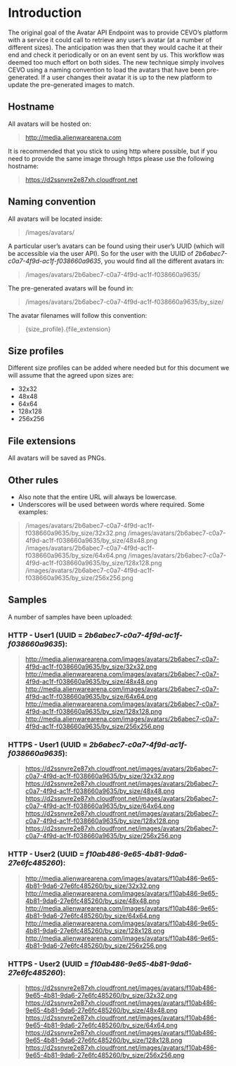 # Introduction
The original goal of the Avatar API Endpoint was to provide CEVO’s platform with a service it could call to retrieve any user’s avatar (at a number of different sizes).  The anticipation was then that they would cache it at their end and check it periodically or on an event sent by us.  This workflow was deemed too much effort on both sides.  The new technique simply involves CEVO using a naming convention to load the avatars that have been pre-generated.  If a user changes their avatar it is up to the new platform to update the pre-generated images to match.
## Hostname
All avatars will be hosted on:

> http://media.alienwarearena.com

It is recommended that you stick to using http where possible, but if you need to provide the same image through https please use the following hostname:

> https://d2ssnvre2e87xh.cloudfront.net

## Naming convention
All avatars will be located inside:

> /images/avatars/

A particular user’s avatars can be found using their user’s UUID (which will be accessible via the user API).  So for the user with the UUID of *2b6abec7-c0a7-4f9d-ac1f-f038660a9635*, you would find all the different avatars in:

> /images/avatars/2b6abec7-c0a7-4f9d-ac1f-f038660a9635/

The pre-generated avatars will be found in:

> /images/avatars/2b6abec7-c0a7-4f9d-ac1f-f038660a9635/by_size/

The avatar filenames will follow this convention:

> {size_profile}.{file_extension}

## Size profiles
Different size profiles can be added where needed but for this document we will assume that the agreed upon sizes are:
- 32x32
- 48x48
- 64x64
- 128x128
- 256x256
## File extensions
All avatars will be saved as PNGs.
## Other rules
- Also note that the entire URL will always be lowercase.
- Underscores will be used between words where required.
Some examples:

> /images/avatars/2b6abec7-c0a7-4f9d-ac1f-f038660a9635/by_size/32x32.png
> /images/avatars/2b6abec7-c0a7-4f9d-ac1f-f038660a9635/by_size/48x48.png
> /images/avatars/2b6abec7-c0a7-4f9d-ac1f-f038660a9635/by_size/64x64.png
> /images/avatars/2b6abec7-c0a7-4f9d-ac1f-f038660a9635/by_size/128x128.png
> /images/avatars/2b6abec7-c0a7-4f9d-ac1f-f038660a9635/by_size/256x256.png

## Samples
A number of samples have been uploaded:
### HTTP - User1 (UUID = *2b6abec7-c0a7-4f9d-ac1f-f038660a9635*):

> http://media.alienwarearena.com/images/avatars/2b6abec7-c0a7-4f9d-ac1f-f038660a9635/by_size/32x32.png
> http://media.alienwarearena.com/images/avatars/2b6abec7-c0a7-4f9d-ac1f-f038660a9635/by_size/48x48.png
> http://media.alienwarearena.com/images/avatars/2b6abec7-c0a7-4f9d-ac1f-f038660a9635/by_size/64x64.png
> http://media.alienwarearena.com/images/avatars/2b6abec7-c0a7-4f9d-ac1f-f038660a9635/by_size/128x128.png
> http://media.alienwarearena.com/images/avatars/2b6abec7-c0a7-4f9d-ac1f-f038660a9635/by_size/256x256.png

### HTTPS - User1 (UUID = *2b6abec7-c0a7-4f9d-ac1f-f038660a9635*):

> https://d2ssnvre2e87xh.cloudfront.net/images/avatars/2b6abec7-c0a7-4f9d-ac1f-f038660a9635/by_size/32x32.png
> https://d2ssnvre2e87xh.cloudfront.net/images/avatars/2b6abec7-c0a7-4f9d-ac1f-f038660a9635/by_size/48x48.png 
> https://d2ssnvre2e87xh.cloudfront.net/images/avatars/2b6abec7-c0a7-4f9d-ac1f-f038660a9635/by_size/64x64.png 
> https://d2ssnvre2e87xh.cloudfront.net/images/avatars/2b6abec7-c0a7-4f9d-ac1f-f038660a9635/by_size/128x128.png 
> https://d2ssnvre2e87xh.cloudfront.net/images/avatars/2b6abec7-c0a7-4f9d-ac1f-f038660a9635/by_size/256x256.png

### HTTP - User2 (UUID = *f10ab486-9e65-4b81-9da6-27e6fc485260*):

> http://media.alienwarearena.com/images/avatars/f10ab486-9e65-4b81-9da6-27e6fc485260/by_size/32x32.png
> http://media.alienwarearena.com/images/avatars/f10ab486-9e65-4b81-9da6-27e6fc485260/by_size/48x48.png
> http://media.alienwarearena.com/images/avatars/f10ab486-9e65-4b81-9da6-27e6fc485260/by_size/64x64.png
> http://media.alienwarearena.com/images/avatars/f10ab486-9e65-4b81-9da6-27e6fc485260/by_size/128x128.png
> http://media.alienwarearena.com/images/avatars/f10ab486-9e65-4b81-9da6-27e6fc485260/by_size/256x256.png

### HTTPS - User2 (UUID = *f10ab486-9e65-4b81-9da6-27e6fc485260*):

> https://d2ssnvre2e87xh.cloudfront.net/images/avatars/f10ab486-9e65-4b81-9da6-27e6fc485260/by_size/32x32.png
> https://d2ssnvre2e87xh.cloudfront.net/images/avatars/f10ab486-9e65-4b81-9da6-27e6fc485260/by_size/48x48.png
> https://d2ssnvre2e87xh.cloudfront.net/images/avatars/f10ab486-9e65-4b81-9da6-27e6fc485260/by_size/64x64.png
> https://d2ssnvre2e87xh.cloudfront.net/images/avatars/f10ab486-9e65-4b81-9da6-27e6fc485260/by_size/128x128.png
> https://d2ssnvre2e87xh.cloudfront.net/images/avatars/f10ab486-9e65-4b81-9da6-27e6fc485260/by_size/256x256.png

